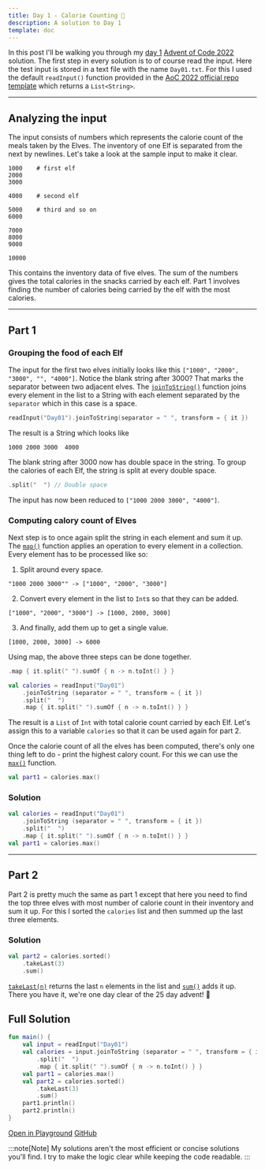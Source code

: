 ```yaml
---
title: Day 1 - Calorie Counting 🍗 
description: A solution to Day 1
template: doc
---
```


In this post I'll be walking you through my [day 1](https://adventofcode.com/2022/day/1)
[Advent of Code 2022](https://adventofcode.com/2022)
solution. The first step in every solution is to of course
read the input. Here the test input is stored in
a text file with the name `Day01.txt`. For this I
used the default `readInput()` function provided in
the [AoC 2022 official repo template](https://github.com/kotlin-hands-on/advent-of-code-kotlin-template) which returns a `List<String>`.

---
## Analyzing the input
The input consists of numbers which represents the calorie count of
the meals taken by the Elves. The inventory of one Elf is separated
from the next by newlines. Let's take a look at the sample input to
make it clear.

```
1000    # first elf
2000
3000

4000    # second elf

5000    # third and so on
6000

7000
8000
9000

10000
```

This contains the inventory data of five elves. The sum of the numbers
gives the total calories in the snacks carried by each elf. Part 1 involves
finding the number of calories being carried by the elf with the most
calories.

---
## Part 1

### Grouping the food of each Elf
The input for the first two elves initially looks like this `["1000", "2000", "3000", "", "4000"]`. 
Notice the blank string after 3000? That marks the 
separator between two adjacent elves. The [`joinToString()`](https://kotlinlang.org/api/latest/jvm/stdlib/kotlin.collections/join-to-string.html) function joins every element in the list to a String with each element separated by the `separator` which in this case is a space. 

```kotlin 
readInput("Day01").joinToString(separator = " ", transform = { it })
```
The result is a String which looks like 
```
1000 2000 3000  4000
```
The blank string after 3000 now has double space in the string.
To group the calories of each Elf, the string is split at every double space. 
```kotlin
.split("  ") // Double space
```
The input has now been reduced to `["1000 2000 3000", "4000"]`. 

### Computing calory count of Elves
Next step is to once again split the
string in each element and sum it up. The [`map()`](https://kotlinlang.org/api/latest/jvm/stdlib/kotlin.collections/map.html) function applies an operation to every element
in a collection. Every element has to be processed like so:

1. Split around every space. 
```
"1000 2000 3000"" -> ["1000", "2000", "3000"]
```
2. Convert every element in the list to `Int`s so that they can be added.
```
["1000", "2000", "3000"] -> [1000, 2000, 3000]
```
3. And finally, add them up to get a single value.
```
[1000, 2000, 3000] -> 6000
```

Using map, the above three steps can be done together.
```kotlin
.map { it.split(" ").sumOf { n -> n.toInt() } }
```
```kotlin
val calories = readInput("Day01")
    .joinToString (separator = " ", transform = { it })
    .split("  ")
    .map { it.split(" ").sumOf { n -> n.toInt() } }
```
The result is a `List` of `Int` with total calorie count carried by each Elf. Let's assign this
to a variable `calories` so that it can be used again for part 2.

Once the calorie count of all the elves has been computed, there's only one thing left to do -
print the highest calory count. For this we can use the [`max()`](https://kotlinlang.org/api/latest/jvm/stdlib/kotlin.collections/max.html) function.

```kotlin
val part1 = calories.max()
```

### Solution

```kotlin
val calories = readInput("Day01")
    .joinToString (separator = " ", transform = { it })
    .split("  ")
    .map { it.split(" ").sumOf { n -> n.toInt() } }
val part1 = calories.max()
```
---
## Part 2

Part 2 is pretty much the same as part 1 except that here you need to find the top three elves
with most number of calorie count in their inventory and sum it up. For this I sorted the
`calories` list and then summed up the last three elements.

### Solution
```kotlin
val part2 = calories.sorted()
    .takeLast(3)
    .sum()
```
[`takeLast(n)`](https://kotlinlang.org/api/latest/jvm/stdlib/kotlin.collections/take-last.html)
returns the last `n` elements in the list and [`sum()`](https://kotlinlang.org/api/latest/jvm/stdlib/kotlin.collections/sum.html) adds it up. There you have it, we're one
day clear of the 25 day advent! 🎉
## Full Solution
```kotlin
fun main() {
    val input = readInput("Day01")
    val calories = input.joinToString (separator = " ", transform = { it })
        .split("  ")
        .map { it.split(" ").sumOf { n -> n.toInt() } }
    val part1 = calories.max()
    val part2 = calories.sorted()
        .takeLast(3)
        .sum()
    part1.println()
    part2.println()
}
```

[Open in Playground](https://pl.kotl.in/Z51h2eaMo) [GitHub](https://github.com/Sasikuttan2163/AoC-2022-Solutions-In-Kotlin/blob/main/src/Day01.kt)

:::note[Note]
My solutions aren't the most efficient or
concise solutions you'll find. I try to make the 
logic clear while keeping the code readable.
:::
